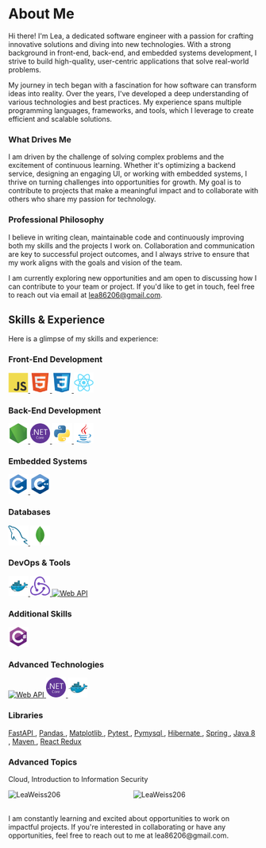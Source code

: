 # About Me

Hi there! I'm Lea, a dedicated software engineer with a passion for crafting innovative solutions and diving into new technologies. With a strong background in front-end, back-end, and embedded systems development, I strive to build high-quality, user-centric applications that solve real-world problems.

My journey in tech began with a fascination for how software can transform ideas into reality. Over the years, I've developed a deep understanding of various technologies and best practices. My experience spans multiple programming languages, frameworks, and tools, which I leverage to create efficient and scalable solutions.

### What Drives Me

I am driven by the challenge of solving complex problems and the excitement of continuous learning. Whether it's optimizing a backend service, designing an engaging UI, or working with embedded systems, I thrive on turning challenges into opportunities for growth. My goal is to contribute to projects that make a meaningful impact and to collaborate with others who share my passion for technology.

### Professional Philosophy

I believe in writing clean, maintainable code and continuously improving both my skills and the projects I work on. Collaboration and communication are key to successful project outcomes, and I always strive to ensure that my work aligns with the goals and vision of the team.

I am currently exploring new opportunities and am open to discussing how I can contribute to your team or project. If you'd like to get in touch, feel free to reach out via email at lea86206@gmail.com.

## Skills & Experience

Here is a glimpse of my skills and experience:

### Front-End Development
<a href="https://developer.mozilla.org/en-US/docs/Web/JavaScript" target="_blank"> <img src="https://raw.githubusercontent.com/devicons/devicon/master/icons/javascript/javascript-original.svg" alt="JavaScript" width="40" height="40"/> </a>
<a href="https://developer.mozilla.org/en-US/docs/Web/Guide/HTML/HTML5" target="_blank"> <img src="https://raw.githubusercontent.com/devicons/devicon/master/icons/html5/html5-original.svg" alt="HTML5" width="40" height="40"/> </a>
<a href="https://developer.mozilla.org/en-US/docs/Web/CSS" target="_blank"> <img src="https://raw.githubusercontent.com/devicons/devicon/master/icons/css3/css3-original.svg" alt="CSS" width="40" height="40"/> </a>
<a href="https://reactjs.org/" target="_blank"> <img src="https://raw.githubusercontent.com/devicons/devicon/master/icons/react/react-original.svg" alt="React" width="40" height="40"/> </a>

### Back-End Development
<a href="https://nodejs.org/" target="_blank"> <img src="https://raw.githubusercontent.com/devicons/devicon/master/icons/nodejs/nodejs-original.svg" alt="Node.js" width="40" height="40"/> </a>
<a href="https://dotnet.microsoft.com/" target="_blank"> <img src="https://raw.githubusercontent.com/devicons/devicon/master/icons/dotnetcore/dotnetcore-original.svg" alt=".NET Core" width="40" height="40"/> </a>
<a href="https://www.python.org/" target="_blank"> <img src="https://raw.githubusercontent.com/devicons/devicon/master/icons/python/python-original.svg" alt="Python" width="40" height="40"/> </a>
<a href="https://www.java.com/" target="_blank"> <img src="https://raw.githubusercontent.com/devicons/devicon/master/icons/java/java-original.svg" alt="Java" width="40" height="40"/> </a>

### Embedded Systems
<a href="https://en.wikipedia.org/wiki/C_(programming_language)" target="_blank"> <img src="https://raw.githubusercontent.com/devicons/devicon/master/icons/c/c-original.svg" alt="C" width="40" height="40"/> </a>
<a href="https://en.wikipedia.org/wiki/C%2B%2B" target="_blank"> <img src="https://raw.githubusercontent.com/devicons/devicon/master/icons/cplusplus/cplusplus-original.svg" alt="C++" width="40" height="40"/> </a>

### Databases
<a href="https://www.mysql.com/" target="_blank"> <img src="https://raw.githubusercontent.com/devicons/devicon/master/icons/mysql/mysql-original.svg" alt="MySQL" width="40" height="40"/> </a>
<a href="https://www.mongodb.com/" target="_blank"> <img src="https://raw.githubusercontent.com/devicons/devicon/master/icons/mongodb/mongodb-original.svg" alt="MongoDB" width="40" height="40"/> </a>

### DevOps & Tools
<a href="https://www.docker.com/" target="_blank"> <img src="https://raw.githubusercontent.com/devicons/devicon/master/icons/docker/docker-original.svg" alt="Docker" width="40" height="40"/> </a>
<a href="https://redux.js.org/" target="_blank"> <img src="https://raw.githubusercontent.com/devicons/devicon/master/icons/redux/redux-original.svg" alt="React Redux" width="40" height="40"/> </a>
<a href="https://developer.mozilla.org/en-US/docs/Glossary/WebAPI" target="_blank"> <img src="https://img.icons8.com/color/48/000000/api.png" alt="Web API" width="40" height="40"/> </a>

### Additional Skills
<a href="https://docs.microsoft.com/en-us/dotnet/csharp/" target="_blank"> <img src="https://raw.githubusercontent.com/devicons/devicon/master/icons/csharp/csharp-original.svg" alt="C#" width="40" height="40"/> </a>

### Advanced Technologies
<a href="https://developer.mozilla.org/en-US/docs/Glossary/WebAPI" target="_blank"> <img src="https://img.icons8.com/color/48/000000/api.png" alt="Web API" width="40" height="40"/> </a>
<a href="https://dotnet.microsoft.com/" target="_blank"> <img src="https://raw.githubusercontent.com/devicons/devicon/master/icons/dotnetcore/dotnetcore-original.svg" alt=".NET Core" width="40" height="40"/> </a>
<a href="https://www.docker.com/" target="_blank"> <img src="https://raw.githubusercontent.com/devicons/devicon/master/icons/docker/docker-original.svg" alt="Docker" width="40" height="40"/> </a>

### Libraries
<a href="https://fastapi.tiangolo.com/" target="_blank"> FastAPI </a>, 
<a href="https://pandas.pydata.org/" target="_blank"> Pandas </a>, 
<a href="https://matplotlib.org/" target="_blank"> Matplotlib </a>, 
<a href="https://docs.pytest.org/en/stable/" target="_blank"> Pytest </a>, 
<a href="https://pymysql.readthedocs.io/en/latest/" target="_blank"> Pymysql </a>, 
<a href="https://hibernate.org/" target="_blank"> Hibernate </a>, 
<a href="https://spring.io/" target="_blank"> Spring </a>, 
<a href="https://www.oracle.com/technetwork/java/javase/8-whats-new-2157071.html" target="_blank"> Java 8 </a>, 
<a href="https://maven.apache.org/" target="_blank"> Maven </a>, 
<a href="https://redux.js.org/" target="_blank"> React Redux </a>

### Advanced Topics
Cloud, Introduction to Information Security

<p>
  <img align="left" src="https://github-readme-stats.vercel.app/api/top-langs?username=LeaWeiss206&show_icons=true&locale=en&layout=compact&theme=dracula" alt="LeaWeiss206" />
</p>

<p align="center">
  <img src="https://github-readme-stats.vercel.app/api?username=LeaWeiss206&show_icons=true&locale=en&theme=dracula" alt="LeaWeiss206" />
</p>

<br>
I am constantly learning and excited about opportunities to work on impactful projects. If you're interested in collaborating or have any opportunities, feel free to reach out to me at lea86206@gmail.com.
